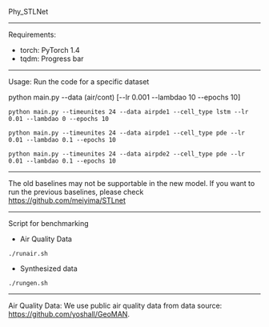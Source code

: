 Phy_STLNet

------------------------------------
Requirements:
- torch: PyTorch 1.4
- tqdm: Progress bar

------------------------------------
Usage:
Run the code for a specific dataset

python main.py --data (air/cont) [--lr 0.001 --lambdao 10 --epochs 10]

```python main.py --timeunites 24 --data airpde1 --cell_type lstm --lr 0.01 --lambdao 0 --epochs 10``` 

```python main.py --timeunites 24 --data airpde1 --cell_type pde --lr 0.01 --lambdao 0.1 --epochs 10``` 

```python main.py --timeunites 24 --data airpde2 --cell_type pde --lr 0.01 --lambdao 0.1 --epochs 10``` 


------------------------------------

The old baselines may not be supportable in the new model. If you want to run the previous baselines, please check https://github.com/meiyima/STLnet

------------------------------------

Script for benchmarking
- Air Quality Data
```
./runair.sh
```
- Synthesized data
```
./rungen.sh
```

-------------------------------------
Air Quality Data:
We use public air quality data from data source: https://github.com/yoshall/GeoMAN.
